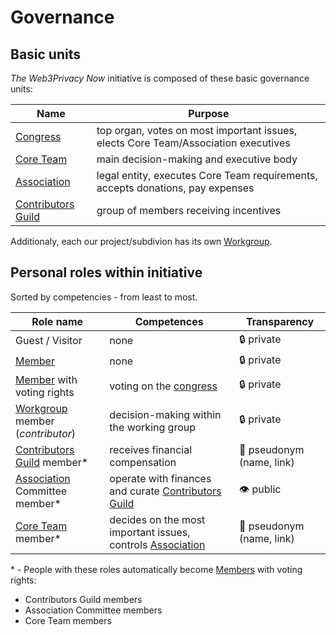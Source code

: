 # Governance

## Basic units

*The Web3Privacy Now* initiative is composed of these basic governance units:

| Name | Purpose |
| --- | --- |
| [Congress](/congress) | top organ, votes on most important issues, elects Core Team/Association executives |
| [Core Team](/core-team) | main decision-making and executive body |
| [Association](/association) | legal entity, executes Core Team requirements, accepts donations, pay expenses |
| [Contributors Guild](/guild) | group of members receiving incentives |

Additionaly, each our project/subdivion has its own [Workgroup](/workgroups).

## Personal roles within initiative

Sorted by competencies - from least to most.

| Role name | Competences | Transparency |
| --- | --- | --- |
| Guest / Visitor | none | 🔒 private |
| [Member](/membership) | none | 🔒 private |
| [Member](/membership) with voting rights | voting on the [congress](/congress) | 🔒 private |
| [Workgroup](/workgroups) member (*contributor*) | decision-making within the working group | 🔒 private |
| [Contributors Guild](/guild) member* | receives financial compensation | 🥷 pseudonym (name, link) |
| [Association](/association) Committee member* | operate with finances and curate [Contributors Guild](/guild) | 👁️ public |
| [Core Team](/core-team) member* | decides on the most important issues, controls [Association](/association) | 🥷 pseudonym (name, link) |

\* - People with these roles automatically become [Members](/membership) with voting rights:
  - Contributors Guild members
  - Association Committee members
  - Core Team members